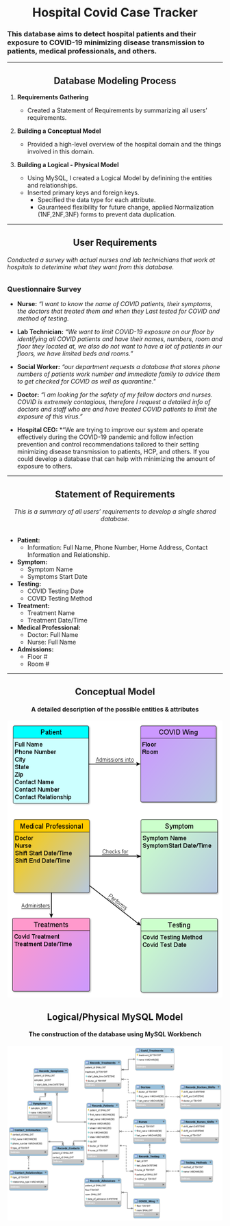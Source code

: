 # <div align="center">  Hospital Covid Case Tracker </div>
###	This database aims to detect hospital patients and their exposure to COVID-19 minimizing disease transmission to patients, medical professionals, and others.
-----------------------------------------------------------------------------------	
##	<div align="center"> Database Modeling Process </div> 	 ##
1.	**Requirements Gathering**
	*	Created a Statement of Requirements by summarizing all users’ requirements. 
	
2.	**Building a Conceptual Model**
  	*	Provided a high-level overview of the hospital domain and the things involved in this domain.
	
3.	**Building a Logical - Physical Model**
	*	Using MySQL, I created a Logical Model by definining the entities and relationships.
	*	Inserted primary keys and foreign keys.
     	*	Specified the data type for each attribute.
     	*	Gauranteed flexibility for future change, applied Normalization (1NF,2NF,3NF) forms to prevent data duplication.


-----------------------------------------------------------------------------------	
##  <div align="center"> User Requirements </div> 
######	Conducted a survey with actual nurses and lab technichians that work at hospitals to deterimine what they want from this database.  
### Questionnaire Survey
*	**Nurse:** *“I want to know the name of COVID patients, their symptoms, the doctors that treated them and when they Last tested for COVID and method of testing.*
* 	**Lab Technician:** *“We want to limit COVID-19 exposure on our floor by identifying all COVID patients and have their names, numbers, room and floor they located at, we also do not want to have a lot of patients in our floors, we have limited beds and rooms.”*

* 	**Social Worker:** *“our department requests a database that stores phone numbers of patients work number and immediate family to advice them to get checked for COVID as well as quarantine."*

* 	**Doctor:** *“I am looking for the safety of my fellow doctors and nurses. COVID is extremely contagious, therefore I request a detailed info of doctors and staff who are and have treated COVID patients to limit the exposure of this virus.”*

* 	**Hospital CEO:** *“We are trying to improve our system and operate effectively during the COVID-19 pandemic and follow infection prevention and control recommendations tailored to their setting minimizing disease transmission to patients, HCP, and others. If you could develop a database that can help with minimizing the amount of exposure to others.

-----------------------------------------------------------------------------------	
##  <div align="center">  Statement of Requirements 

###### <div align="center"> This is a summary of all users’ requirements to develop a single shared database.</div>

* **Patient:** 
  - Information: Full Name, Phone Number, Home Address, Contact Information and Relationship.
* **Symptom:** 
  - Symptom Name	
  - Symptoms Start Date
* **Testing:**
  - COVID Testing Date
  - COVID Testing Method
* **Treatment:**
  - Treatment Name
  - Treatment Date/Time
* **Medical Professional:**
  - Doctor: Full Name
  - Nurse: Full Name
* **Admissions:**
  - Floor #
  - Room  #

-----------------------------------------------------------------------------------
##	<div align="center">  Conceptual Model </div>
####	<div align="center"> 	A detailed description of the possible entities & attributes </div> 
<p align="center">  <img src="https://github.com/HmSalah/COVID_case_tracker/blob/889f18aefd219a4eafa80da7c1251c7364d597d5/ER%20Diagram%20Models/conceptual_model.png" alt="animated" /></p>

##	<div align="center"> Logical/Physical MySQL Model </div>
####	<div align="center">The construction of the database using MySQL Workbench </div>
<p align="center"> <img src="https://github.com/HmSalah/COVID_case_tracker/blob/8ca9b0f7e121966703e80fe131f033a94bb95dd6/ER%20Diagram%20Models/logical_physical_model.png"  alt="animated" /></p>


